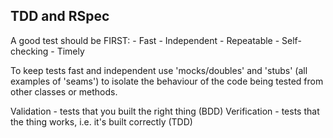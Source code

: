 ## TDD and RSpec

A good test should be FIRST:
	- Fast
	- Independent
	- Repeatable
	- Self-checking
	- Timely
	
To keep tests fast and independent use 'mocks/doubles' and 'stubs' (all examples of 'seams')  to isolate the behaviour of the code being tested from other classes or methods.

Validation - tests that you built the right thing (BDD)
Verification - tests that the thing works, i.e. it's built correctly (TDD)	